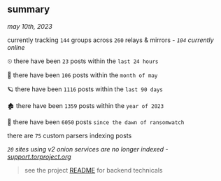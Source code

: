 
## summary
_may 10th, 2023_

currently tracking `144` groups across `260` relays & mirrors - _`104` currently online_

⏲ there have been `23` posts within the `last 24 hours`

🦈 there have been `106` posts within the `month of may`

🪐 there have been `1116` posts within the `last 90 days`

🏚 there have been `1359` posts within the `year of 2023`

🦕 there have been `6050` posts `since the dawn of ransomwatch`

there are `75` custom parsers indexing posts

_`20` sites using v2 onion services are no longer indexed - [support.torproject.org](https://support.torproject.org/onionservices/v2-deprecation/)_

> see the project [README](https://github.com/joshhighet/ransomwatch#ransomwatch--) for backend technicals
